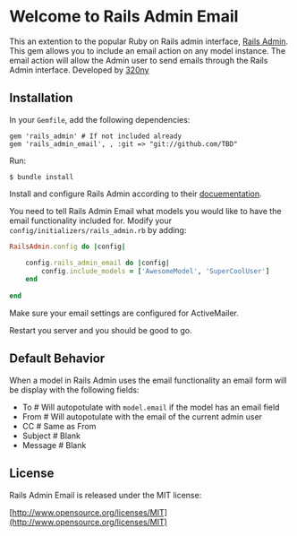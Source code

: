 # Welcome to Rails Admin Email

This an extention to the popular Ruby on Rails admin interface, [Rails Admin][rails_admin].
This gem allows you to include an email action on any model instance.
The email action will allow the Admin user to send emails through the Rails Admin interface.
Developed by [320ny](http://320ny.com)

## Installation
In your `Gemfile`, add the following dependencies:
	
	gem 'rails_admin' # If not included already
	gem 'rails_admin_email', , :git => "git://github.com/TBD"

Run:

	$ bundle install

Install and configure Rails Admin according to their [docuementation][rails_admin].

[rails_admin]: https://github.com/sferik/rails_admin

You need to tell Rails Admin Email what models you would like to have the email functionality included for.
Modify your `config/initializers/rails_admin.rb` by adding:

```ruby
RailsAdmin.config do |config|

	config.rails_admin_email do |config|
    	config.include_models = ['AwesomeModel', 'SuperCoolUser']
  	end
  	
end
```

Make sure your email settings are configured for ActiveMailer.

Restart you server and you should be good to go.

## Default Behavior

When a model in Rails Admin uses the email functionality an email form will be display with the following fields:

* To # Will autopotulate with `model.email` if the model has an email field
* From # Will autopotulate with the email of the current admin user
* CC # Same as From
* Subject # Blank
* Message # Blank

## License

Rails Admin Email is released under the MIT license:

[http://www.opensource.org/licenses/MIT](http://www.opensource.org/licenses/MIT)